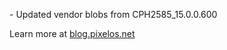 \- Updated vendor blobs from CPH2585_15.0.0.600  

Learn more at [blog.pixelos.net](https://blog.pixelos.net/)
